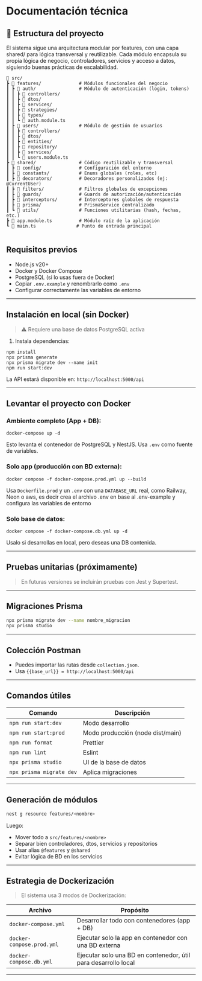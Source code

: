 
# Documentación técnica

## 📁 Estructura del proyecto

El sistema sigue una arquitectura modular por features, con una capa shared/ para lógica transversal y reutilizable. Cada módulo encapsula su propia lógica de negocio, controladores, servicios y acceso a datos, siguiendo buenas prácticas de escalabilidad.

```
📂 src/
┣ 📂 features/              # Módulos funcionales del negocio
┃ ┣ 📂 auth/                # Módulo de autenticación (login, tokens)
┃ ┃ ┣ 📂 controllers/
┃ ┃ ┣ 📂 dtos/
┃ ┃ ┣ 📂 services/
┃ ┃ ┣ 📂 strategies/
┃ ┃ ┣ 📂 types/
┃ ┃ ┗ 📜 auth.module.ts
┃ ┣ 📂 users/               # Módulo de gestión de usuarios
┃ ┃ ┣ 📂 controllers/
┃ ┃ ┣ 📂 dtos/
┃ ┃ ┣ 📂 entities/
┃ ┃ ┣ 📂 repository/
┃ ┃ ┣ 📂 services/
┃ ┃ ┗ 📜 users.module.ts
┣ 📂 shared/                # Código reutilizable y transversal
┃ ┣ 📂 config/              # Configuración del entorno
┃ ┣ 📂 constants/           # Enums globales (roles, etc)
┃ ┣ 📂 decorators/          # Decoradores personalizados (ej: @CurrentUser)
┃ ┣ 📂 filters/             # Filtros globales de excepciones
┃ ┣ 📂 guards/              # Guards de autorización/autenticación
┃ ┣ 📂 interceptors/        # Interceptores globales de respuesta
┃ ┣ 📂 prisma/              # PrismaService centralizado
┃ ┗ 📂 utils/               # Funciones utilitarias (hash, fechas, etc.)
┣ 📜 app.module.ts          # Módulo raíz de la aplicación
┗ 📜 main.ts               # Punto de entrada principal


```

##  Requisitos previos

- Node.js v20+
- Docker y Docker Compose
- PostgreSQL (si lo usas fuera de Docker)
- Copiar `.env.example` y renombrarlo como `.env`
- Configurar correctamente las variables de entorno

---

##  Instalación en local (sin Docker)

> ⚠️ Requiere una base de datos PostgreSQL activa

1. Instala dependencias:

```
npm install
npx prisma generate
npx prisma migrate dev --name init
npm run start:dev
```

La API estará disponible en: `http://localhost:5000/api`

---

## Levantar el proyecto con Docker

### Ambiente completo (App + DB):

```
docker-compose up -d
```

Esto levanta el contenedor de PostgreSQL y NestJS. Usa `.env` como fuente de variables.

### Solo app (producción con BD externa):

```
docker compose -f docker-compose.prod.yml up --build
```

Usa `Dockerfile.prod` y un `.env` con una `DATABASE_URL` real, como Railway, Neon o aws, es decir crea el archivo .env en base al .env-example y configura las variables de entorno

### Solo base de datos:

```
docker compose -f docker-compose.db.yml up -d
```

Usalo si desarrollas en local, pero deseas una DB contenida.

---

## Pruebas unitarias (próximamente)

> En futuras versiones se incluirán pruebas con Jest y Supertest.

---

## Migraciones Prisma

```bash
npx prisma migrate dev --name nombre_migracion
npx prisma studio
```

---

## Colección Postman

- Puedes importar las rutas desde `collection.json`.
- Usa `{{base_url}} = http://localhost:5000/api`

---

## Comandos útiles

| Comando                   | Descripción                                 |
|--------------------------|---------------------------------------------|
| `npm run start:dev`      | Modo desarrollo                             |
| `npm run start:prod`     | Modo producción (node dist/main)            |
| `npm run format`         | Prettier                                    |
| `npm run lint`           | Eslint                                      |
| `npx prisma studio`      | UI de la base de datos                      |
| `npx prisma migrate dev` | Aplica migraciones                          |

---

## Generación de módulos

```bash
nest g resource features/<nombre>
```

Luego:
- Mover todo a `src/features/<nombre>`
- Separar bien controladores, dtos, servicios y repositorios
- Usar alias `@features` y `@shared`
- Evitar lógica de BD en los servicios

---

## Estrategia de Dockerización

> El sistema usa 3 modos de Dockerización:

| Archivo                     | Propósito                                                    |
|----------------------------|--------------------------------------------------------------|
| `docker-compose.yml`       | Desarrollar todo con contenedores (app + DB)                 |
| `docker-compose.prod.yml`  | Ejecutar solo la app en contenedor con una BD externa        |
| `docker-compose.db.yml`    | Ejecutar solo una BD en contenedor, útil para desarrollo local|

---
